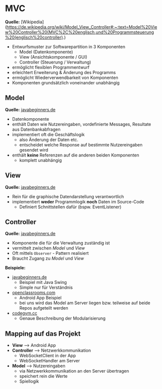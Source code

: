 # MVC

**Quelle:** [Wikipedia](https://de.wikipedia.org/wiki/Model_View_Controller#:~:text=Model%20View%20Controller%20(MVC%2C%20englisch,und%20Programmsteuerung%20(englisch%20controller).)

* Entwurfsmuster zur Softwarepartition in 3 Komponenten
  * Model (Datenkomponente)
  * View (Ansichtskomponente / GUI)
  * Controller (Steuerung / Verwaltung)
* ermöglicht flexiblen Programmentwurf
* erleichtert Erweiterung & Änderung des Programms
* ermöglicht Wiederverwendbarkeit von Komponenten
* Komponenten grundsätzlich voneinander unabhängig

## Model

**Quelle:** [javabeginners.de](https://javabeginners.de/Design_Patterns/Model-View-Controller.php)

* Datenkomponente
* enthält Daten wie Nutzereingaben, vordefinierte Messages, Resultate aus Datenbankabfragen
* implementiert oft die Geschäftslogik
  * also Änderung der Daten etc.
  * entscheidet welche Response auf bestimmte Nutzereingaben gesendet wird
* enthält **keine** Referenzen auf die anderen beiden Komponenten
  * komplett unabhängig

## View

**Quelle:** [javabeginners.de](https://javabeginners.de/Design_Patterns/Model-View-Controller.php)

* Rein für die graphische Datendarstellung verantwortlich
* implementiert **weder** Programmlogik **noch** Daten im Source-Code
  * Definiert Schnittstellen dafür (bspw. EventListener)

## Controller

**Quelle:** [javabeginners.de](https://javabeginners.de/Design_Patterns/Model-View-Controller.php)

* Komponente die für die Verwaltung zuständig ist
* vermittelt zwischen *Model* und *View*
* Oft mittels `Observer` - Pattern realisiert
* Braucht Zugang zu *Model* und *View*


**Beispiele:**

* [javabeginners.de](https://javabeginners.de/Design_Patterns/Model-View-Controller.php)
  * Beispiel mit Java Swing
  * Simple nur für Verständnis
* [openclassrooms.com](https://openclassrooms.com/en/courses/4661936-develop-your-first-android-application/4679186-learn-the-model-view-controller-pattern#)
  * Android App Beispiel
  * bei uns wird das Model am Server liegen bzw. teilweise auf beide Repos aufgeteilt werden
* [codegym.cc](https://codegym.cc/de/groups/posts/de.303.teil-7-einfuhrung-in-das-mvc-muster-model-view-controller-)
  * Genaue Beschreibung der Modularisierung

## Mapping auf das Projekt

* **View** --> Android App
* **Controller** --> Netzwerkkommunikation
  * WebSocketClient in der App
  * WebSocketHandler am Server
* **Model** --> Nutzereingaben
  * via Netzwerkkommunikation an den Server übertragen
  * speichert rein die Werte
  * Spiellogik
